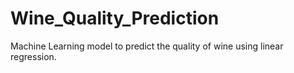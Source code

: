 # Wine_Quality_Prediction
Machine Learning model to predict the quality of wine using linear regression.
